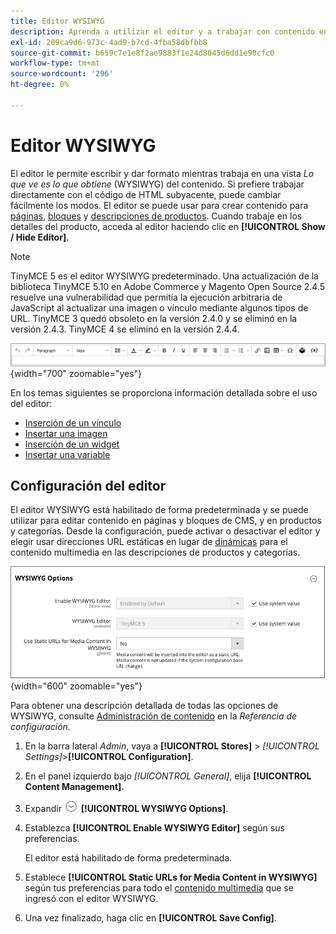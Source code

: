 ```yaml
---
title: Editor WYSIWYG
description: Aprenda a utilizar el editor y a trabajar con contenido en una vista _Lo que ve es lo que obtiene_ (WYSIWYG).
exl-id: 209ca9d6-973c-4ad9-b7cd-4fba58dbfbb8
source-git-commit: b659c7e1e8f2ae9883f1e24d8045d6dd1e90cfc0
workflow-type: tm+mt
source-wordcount: '296'
ht-degree: 0%

---
```


# Editor WYSIWYG

El editor le permite escribir y dar formato mientras trabaja en una vista _Lo que ve es lo que obtiene_ (WYSIWYG) del contenido. Si prefiere trabajar directamente con el código de HTML subyacente, puede cambiar fácilmente los modos. El editor se puede usar para crear contenido para [páginas](pages.md), [bloques](blocks.md) y [descripciones de productos](../catalog/product-content.md). Cuando trabaje en los detalles del producto, acceda al editor haciendo clic en **[!UICONTROL Show / Hide Editor]**.

>[!NOTE]
>
>TinyMCE 5 es el editor WYSIWYG predeterminado. Una actualización de la biblioteca TinyMCE 5.10 en Adobe Commerce y Magento Open Source 2.4.5 resuelve una vulnerabilidad que permitía la ejecución arbitraria de JavaScript al actualizar una imagen o vínculo mediante algunos tipos de URL. TinyMCE 3 quedó obsoleto en la versión 2.4.0 y se eliminó en la versión 2.4.3. TinyMCE 4 se eliminó en la versión 2.4.4.

![Barra de herramientas del editor](./assets/editor-toolbar.png){width="700" zoomable="yes"}

En los temas siguientes se proporciona información detallada sobre el uso del editor:

- [Inserción de un vínculo](editor-insert-link.md)
- [Insertar una imagen](editor-insert-image.md)
- [Inserción de un widget](editor-widget.md)
- [Insertar una variable](editor-insert-variable.md)

## Configuración del editor

El editor WYSIWYG está habilitado de forma predeterminada y se puede utilizar para editar contenido en páginas y bloques de CMS, y en productos y categorías. Desde la configuración, puede activar o desactivar el editor y elegir usar direcciones URL estáticas en lugar de [dinámicas](../catalog/catalog-urls.md#dynamic-url) para el contenido multimedia en las descripciones de productos y categorías.

![Opciones WYSIWYG](./assets/content-management-wysiwyg-options.png){width="600" zoomable="yes"}

Para obtener una descripción detallada de todas las opciones de WYSIWYG, consulte [Administración de contenido](../configuration-reference/general/content-management.md) en la _Referencia de configuración_.

1. En la barra lateral _Admin_, vaya a **[!UICONTROL Stores]** > _[!UICONTROL Settings]_>**[!UICONTROL Configuration]**.

1. En el panel izquierdo bajo _[!UICONTROL General]_, elija **[!UICONTROL Content Management]**.

1. Expandir ![Selector de expansión](../assets/icon-display-expand.png) **[!UICONTROL WYSIWYG Options]**.

1. Establezca **[!UICONTROL Enable WYSIWYG Editor]** según sus preferencias.

   El editor está habilitado de forma predeterminada.

1. Establece **[!UICONTROL Static URLs for Media Content in WYSIWYG]** según tus preferencias para todo el [contenido multimedia](../catalog/catalog-urls.md#static-url) que se ingresó con el editor WYSIWYG.

1. Una vez finalizado, haga clic en **[!UICONTROL Save Config]**.
